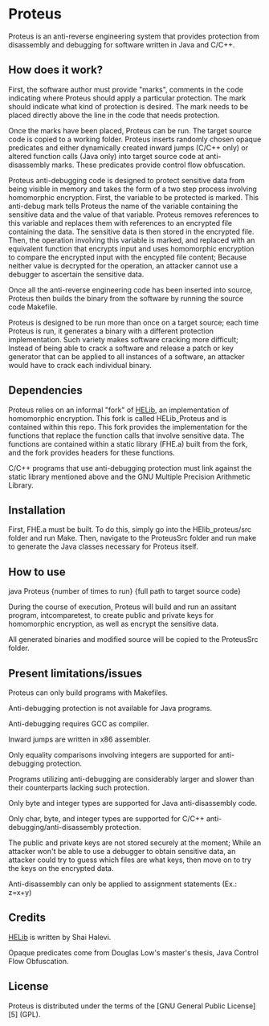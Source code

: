 # Proteus

Proteus is an anti-reverse engineering system that provides protection from disassembly and debugging for software written in Java and C/C++.

## How does it work?

First, the software author must provide "marks", comments in the code indicating where Proteus should apply a particular protection. The mark should indicate what kind of protection is desired. The mark needs to be placed directly above the line in the code that needs protection. 

Once the marks have been placed, Proteus can be run. The target source code is copied to a working folder. Proteus inserts randomly chosen opaque predicates and either dynamically created inward jumps (C/C++ only) or altered function calls (Java only) into target source code at anti-disassembly marks. These predicates provide control flow obfuscation.

Proteus anti-debugging code is designed to protect sensitive data from being visible in memory and takes the form of a two step process involving homomorphic encryption. First, the variable to be protected is marked. This anti-debug mark tells Proteus the name of the variable containing the sensitive data and the value of that variable. Proteus removes references to this variable and replaces them with references to an encrypted file containing the data. The sensitive data is then stored in the encrypted file. Then, the operation involving this variable is marked, and replaced with an equivalent function that encrypts input and uses homomorphic encryption to compare the encrypted input with the encypted file content; Because neither value is decrypted for the operation, an attacker cannot use a debugger to ascertain the sensitive data.

Once all the anti-reverse engineering code has been inserted into source, Proteus then builds the binary from the software by running the source code Makefile.

Proteus is designed to be run more than once on a target source; each time Proteus is run, it generates a binary with a different protection implementation. Such variety makes software cracking more difficult; Instead of being able to crack a software and release a patch or key generator that can be applied to all instances of a software, an attacker would have to crack each individual binary.

## Dependencies

Proteus relies on an informal "fork" of [HELib](https://github.com/shaih/HElib), an implementation of homomorphic encryption. This fork is called HELib_Proteus and is contained within this repo. This fork provides the implementation for the functions that replace the function calls that involve sensitive data. The functions are contained within a static library (FHE.a) built from the fork, and the fork provides headers for these functions.

C/C++ programs that use anti-debugging protection must link against the static library mentioned above and the GNU Multiple Precision Arithmetic Library.

## Installation

First, FHE.a must be built. To do this, simply go into the HElib_proteus/src folder and run Make. Then, navigate to the ProteusSrc folder and run make to generate the Java classes necessary for Proteus itself.

## How to use

java Proteus {number of times to run} {full path to target source code}

During the course of execution, Proteus will build and run an assitant program, intcomparetest, to create public and private keys for homomorphic encryption, as well as encrypt the sensitive data.

All generated binaries and modified source will be copied to the ProteusSrc folder.

## Present limitations/issues

Proteus can only build programs with Makefiles.

Anti-debugging protection is not available for Java programs.

Anti-debugging requires GCC as compiler.

Inward jumps are written in x86 assembler.

Only equality comparisons involving integers are supported for anti-debugging protection.

Programs utilizing anti-debugging are considerably larger and slower than their counterparts lacking such protection.

Only byte and integer types are supported for Java anti-disassembly code.

Only char, byte, and integer types are supported for C/C++ anti-debugging/anti-disassembly protection.

The public and private keys are not stored securely at the moment; While an attacker won't be able to use a debugger to obtain sensitive data, an attacker could try to guess which files are what keys, then move on to try the keys on the encrypted data.

Anti-disassembly can only be applied to assignment statements (Ex.: z=x+y)

## Credits

[HELib](https://github.com/shaih/HElib) is written by Shai Halevi.

Opaque predicates come from Douglas Low's master's thesis, Java Control Flow Obfuscation.

## License

Proteus is distributed under the terms of the [GNU General Public License] [5] (GPL).
